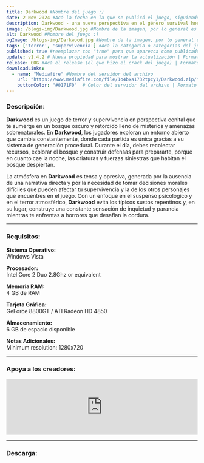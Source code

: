 ```yaml
---
title: Darkwood #Nombre del juego :)
date: 2 Nov 2024 #Acá la fecha en la que se publicó el juego, siguiendo este formato: Dia "30", Mes "Oct", Año "2024" = como debe quedar: 30 Oct 2024
description: Darkwood - una nueva perspectiva en el género survival horror. Explora libremente durante el día un vasto mundo siempre cambiante, y luego atrinchérate en tu escondite al llegar la noche rezando para que llegue la luz de la mañana #Acá una mini descripción del juego
image: /blogs-img/Darkwood.jpg #Nombre de la imagen, por lo general es exactamente el mismo nombre que el juego excluyendo lo ":" (Dos puntos)
alt: Darkwood #Nombre del juego :)
ogImage: /blogs-img/Darkwood.jpg #Nombre de la imagen, por lo general es exactamente el mismo nombre que el juego excluyendo lo ":" (Dos puntos)
tags: ['terror', 'supervivencia'] #Acá la categoría o categorías del juego, si es más de una se coloca en este formato: ['categoría1', 'categoría2']
published: true #reemplazar con "true" para que aparezca como publicado
update: v1.4.2 # Nueva propiedad para mostrar la actualización | Formato: v1.0.0
release: GOG #Acá el release (el que hizo el crack del juego) | Formato: Nicolhetti
downloadLinks:
  - name: "Mediafire" #Nombre del servidor del archivo
    url: "https://www.mediafire.com/file/1o4bxa1732tpcy1/Darkwood.zip/file" #Link de descarga
    buttonColor: "#0171F0"  # Color del servidor del archivo | Formato hexadecimal | MediaFire: #0171F0 | Buzzheavier: #FF6600 |
---
```


<!--En VSCode seleccionando una palabra, por ejemplo: "Darkwood" y apretando Ctrl+F2 se seleccionan todas las palabras iguales-->

### Descripción:
**Darkwood** es un juego de terror y supervivencia en perspectiva cenital que te sumerge en un bosque oscuro y retorcido lleno de misterios y amenazas sobrenaturales. En **Darkwood**, los jugadores exploran un entorno abierto que cambia constantemente, donde cada partida es única gracias a su sistema de generación procedural. Durante el día, debes recolectar recursos, explorar el bosque y construir defensas para prepararte, porque en cuanto cae la noche, las criaturas y fuerzas siniestras que habitan el bosque despiertan.

La atmósfera en **Darkwood** es tensa y opresiva, generada por la ausencia de una narrativa directa y por la necesidad de tomar decisiones morales difíciles que pueden afectar tu supervivencia y la de los otros personajes que encuentres en el juego. Con un enfoque en el suspenso psicológico y en el terror atmosférico, **Darkwood** evita los típicos sustos repentinos y, en su lugar, construye una constante sensación de inquietud y paranoia mientras te enfrentas a horrores que desafían la cordura.

<!--Prompt para Chat-GPT: Hazme una descripción para el juego "Darkwood" y cada que menciones "Darkwood" ponlo en negrita -->

---

### Requisitos:
**Sistema Operativo:**  
Windows Vista

**Procesador:**  
Intel Core 2 Duo 2.8Ghz or equivalent

**Memoria RAM:**  
4 GB de RAM

**Tarjeta Gráfica:**  
GeForce 8800GT / ATI Radeon HD 4850

**Almacenamiento:**  
6 GB de espacio disponible

**Notas Adicionales:**  
Minimum resolution: 1280x720

<!--Si falta o sobra un requisito se quita o se agrega manteniendo el mismo formato-->

---

### Apoya a los creadores:
<iframe src="https://store.steampowered.com/widget/274520/" frameborder="0" style="background-color: transparent; width: 100% !important; aspect-ratio: 646 / 190;"></iframe>

<!--Reemplazar los numeros (AppID) del juego (en este caso 2668510) por el numero (AppID) correspondiente con el juego a publicar-->
<!--El AppID se encuentra en la URL del Juego en Steam-->

---

### Descarga:
